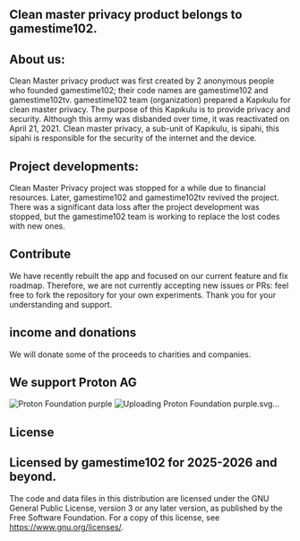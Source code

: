Clean master privacy product belongs to gamestime102.
------------------------------------------------------------------------------------------------------
About us:
------------------------------------------------------------------------------------------------------
Clean Master privacy product was first created by 2 anonymous people who founded gamestime102; their code names are gamestime102 and gamestime102tv. gamestime102 team (organization) prepared a Kapıkulu for clean master privacy. The purpose of this Kapıkulu is to provide privacy and security.
Although this army was disbanded over time, it was reactivated on April 21, 2021. Clean master privacy, a sub-unit of Kapıkulu, is sipahi, this sipahi is responsible for the security of the internet and the device. 

Project developments:
------------------------------------------------------------------------------------------------------
Clean Master Privacy project was stopped for a while due to financial resources. Later, gamestime102 and gamestime102tv revived the project. There was a significant data loss after the project development was stopped, but the gamestime102 team is working to replace the lost codes with new ones.

Contribute
------------------------------------------------------------------------------------------------------
We have recently rebuilt the app and focused on our current feature and fix roadmap. Therefore, we are not currently accepting new issues or PRs: feel free to fork the repository for your own experiments. Thank you for your understanding and support.

income and donations
-------------------------------------------------------------------------------------------------------
We will donate some of the proceeds to charities and companies.

We support Proton AG
--------------------------------------------------------------------------------------------------------
![Proton Foundation purple](https://github.com/user-attachments/assets/67a539e3-ae9c-443c-8d20-c745292d8388)
![<svg width="873" height="512" viewBox="0 0 873 512" fill="none" xmlns="http://www.w3.org/2000/svg">
<rect width="873" height="512" fill="white"/>
<path d="M115.801 397.698V322.116H160.844V331.675H126.255V355.461H159.287V365.02H126.255V397.698H115.801Z" fill="#6D4AFF"/>
<path d="M190.93 398.81C175.582 398.81 164.015 386.917 164.015 371.689C164.015 356.461 175.582 344.568 190.93 344.568C206.278 344.568 217.845 356.461 217.845 371.689C217.845 386.917 206.278 398.81 190.93 398.81ZM190.93 389.473C200.495 389.473 207.613 382.026 207.613 371.689C207.613 361.352 200.495 353.905 190.93 353.905C181.366 353.905 174.248 361.352 174.248 371.689C174.248 382.026 181.366 389.473 190.93 389.473Z" fill="#6D4AFF"/>
<path d="M249.981 398.81C236.301 398.81 227.849 389.473 227.849 376.469V345.68H238.081V375.691C238.081 384.138 241.973 389.251 249.981 389.251C257.989 389.251 261.881 384.138 261.881 375.691V345.68H272.113V376.469C272.113 389.473 263.661 398.81 249.981 398.81Z" fill="#6D4AFF"/>
<path d="M285.413 366.91C285.413 353.905 294.088 344.568 307.99 344.568C321.892 344.568 330.567 353.905 330.567 366.91V397.698H320.335V367.688C320.335 359.129 316.22 353.905 307.99 353.905C299.76 353.905 295.645 359.129 295.645 367.688V397.698H285.413V366.91Z" fill="#6D4AFF"/>
<path d="M384.437 397.698L383.548 389.807C379.766 395.698 373.093 398.81 365.642 398.81C352.518 398.81 340.618 388.917 340.618 371.689C340.618 354.461 352.518 344.568 365.642 344.568C372.871 344.568 379.433 347.458 383.214 353.016V322.116H393.446V397.698H384.437ZM367.087 389.473C375.762 389.473 383.548 382.693 383.548 371.689C383.548 360.685 375.762 353.905 367.087 353.905C358.301 353.905 350.85 360.352 350.85 371.689C350.85 383.026 358.301 389.473 367.087 389.473Z" fill="#6D4AFF"/>
<path d="M430.379 398.81C417.144 398.81 405.133 388.917 405.133 371.689C405.133 354.461 417.144 344.568 430.379 344.568C437.497 344.568 444.615 347.68 448.508 353.683L449.398 345.68H458.406V397.698H449.398L448.508 389.696C444.615 395.698 437.497 398.81 430.379 398.81ZM432.047 389.473C440.5 389.473 448.508 382.693 448.508 371.689C448.508 360.685 440.5 353.905 432.047 353.905C423.372 353.905 415.365 360.352 415.365 371.689C415.365 383.026 423.372 389.473 432.047 389.473Z" fill="#6D4AFF"/>
<path d="M494.449 398.365C484.329 398.365 476.543 392.03 476.543 380.915L476.432 354.35H467.201V345.68H476.432V328.229H486.775V345.68H501.901V354.35H486.775V379.692C486.775 387.028 490.223 389.14 497.23 389.14L501.123 389.029V397.587C498.787 398.143 496.563 398.365 494.449 398.365Z" fill="#6D4AFF"/>
<path d="M511.544 397.698V345.68H521.776V397.698H511.544ZM516.66 335.676C512.99 335.676 509.987 332.786 509.987 329.118C509.987 325.339 512.99 322.449 516.66 322.449C520.33 322.449 523.333 325.339 523.333 329.118C523.333 332.786 520.33 335.676 516.66 335.676Z" fill="#6D4AFF"/>
<path d="M558.797 398.81C543.449 398.81 531.882 386.917 531.882 371.689C531.882 356.461 543.449 344.568 558.797 344.568C574.145 344.568 585.712 356.461 585.712 371.689C585.712 386.917 574.145 398.81 558.797 398.81ZM558.797 389.473C568.362 389.473 575.48 382.026 575.48 371.689C575.48 361.352 568.362 353.905 558.797 353.905C549.232 353.905 542.114 361.352 542.114 371.689C542.114 382.026 549.232 389.473 558.797 389.473Z" fill="#6D4AFF"/>
<path d="M595.715 366.91C595.715 353.905 604.39 344.568 618.293 344.568C632.195 344.568 640.87 353.905 640.87 366.91V397.698H630.638V367.688C630.638 359.129 626.523 353.905 618.293 353.905C610.062 353.905 605.947 359.129 605.947 367.688V397.698H595.715V366.91Z" fill="#6D4AFF"/>
<path d="M114.4 232.39V274.356H143.846V234.205C143.846 230.299 145.397 226.553 148.158 223.791C150.919 221.029 154.664 219.477 158.569 219.477H188.761C202.846 219.473 216.352 213.873 226.31 203.908C236.269 193.944 241.863 180.431 241.865 166.341V166.341C241.865 152.249 236.269 138.733 226.309 128.768C216.349 118.802 202.84 113.203 188.753 113.201H114.4V165.659H143.846V140.927H186.768C193.433 140.927 199.825 143.575 204.538 148.288C209.251 153.002 211.9 159.395 211.902 166.062V166.062C211.902 172.731 209.254 179.126 204.541 183.842C199.827 188.557 193.434 191.206 186.768 191.206H155.564C150.157 191.203 144.803 192.267 139.807 194.336C134.811 196.404 130.272 199.438 126.449 203.263C122.626 207.088 119.594 211.629 117.527 216.626C115.459 221.624 114.397 226.981 114.4 232.39V232.39Z" fill="#6D4AFF"/>
<path d="M158.561 219.477C146.849 219.478 135.617 224.133 127.336 232.417C119.054 240.702 114.401 251.938 114.4 263.655V274.356H143.846V234.205C143.846 230.301 145.396 226.555 148.155 223.794C150.915 221.032 154.657 219.479 158.561 219.477V219.477Z" fill="url(#paint0_linear_1406_338)"/>
<path d="M246.431 274.36V210.426C246.431 184.342 261.658 163.568 292.116 163.568C297.005 163.497 301.884 164.039 306.638 165.183V191.484C303.177 191.254 300.184 191.254 298.792 191.254C282.657 191.254 275.719 198.639 275.719 213.642V274.36H246.431Z" fill="#6D4AFF"/>
<path d="M315.415 220.135C315.415 188.051 339.641 163.585 373.331 163.585C407.02 163.585 431.242 188.034 431.242 220.135C431.242 252.235 407.016 276.899 373.331 276.899C339.645 276.899 315.415 252.203 315.415 220.135ZM402.405 220.135C402.405 201.9 390.175 188.975 373.335 188.975C356.494 188.975 344.26 201.887 344.26 220.135C344.26 238.6 356.49 251.295 373.335 251.295C390.179 251.295 402.405 238.584 402.405 220.135Z" fill="#6D4AFF"/>
<path d="M524.912 220.135C524.912 188.051 549.139 163.585 582.828 163.585C616.517 163.585 640.74 188.034 640.74 220.135C640.74 252.235 616.513 276.915 582.828 276.915C549.143 276.915 524.912 252.203 524.912 220.135ZM611.899 220.135C611.899 201.9 599.669 188.975 582.828 188.975C565.987 188.975 553.753 201.887 553.753 220.135C553.753 238.6 565.983 251.295 582.828 251.295C599.673 251.295 611.899 238.584 611.899 220.135V220.135Z" fill="#6D4AFF"/>
<path d="M655.967 274.36V212.734C655.967 184.112 674.195 163.569 706.727 163.569C739.029 163.569 757.257 184.112 757.257 212.734V274.36H728.186V215.042C728.186 199.119 721.03 189.192 706.727 189.192C692.423 189.192 685.268 199.119 685.268 215.042V274.36H655.967Z" fill="#6D4AFF"/>
<path d="M516.155 189.188H484.539V229.581C484.539 243.66 489.614 250.124 504.151 250.124C505.535 250.124 508.991 250.124 513.38 249.894V273.67C507.382 275.284 502.086 276.208 496.306 276.208C471.849 276.224 455.247 261.435 455.247 233.507V189.188H435.623V165.877H440.516C442.451 165.878 444.368 165.497 446.156 164.756C447.944 164.015 449.569 162.929 450.937 161.56C452.305 160.19 453.39 158.564 454.13 156.775C454.869 154.986 455.249 153.068 455.247 151.132V129.176H484.547V165.877H516.155V189.188Z" fill="#6D4AFF"/>
<defs>
<linearGradient id="paint0_linear_1406_338" x1="136.48" y1="266.419" x2="136.48" y2="204.752" gradientUnits="userSpaceOnUse">
<stop stop-color="#6D4BFD"/>
<stop offset="1" stop-color="#1C0554"/>
</linearGradient>
</defs>
</svg>
Uploading Proton Foundation purple.svg…]()


License
--------------------------------------------------------------------------------------------------------
Licensed by gamestime102 for 2025-2026 and beyond.
--------------------------------------------------------------------------------------------------------

The code and data files in this distribution are licensed under the GNU General Public License, version 3 or any later version, as published by the Free Software Foundation. For a copy of this license, see https://www.gnu.org/licenses/.
